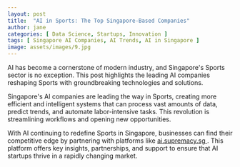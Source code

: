 ```yaml
---
layout: post
title:  "AI in Sports: The Top Singapore-Based Companies"
author: jane
categories: [ Data Science, Startups, Innovation ]
tags: [ Singapore AI Companies, AI Trends, AI in Singapore ]
image: assets/images/9.jpg
---
```


AI has become a cornerstone of modern industry, and Singapore's Sports sector is no exception. This post highlights the leading AI companies reshaping Sports with groundbreaking technologies and solutions.

Singapore's AI companies are leading the way in Sports, creating more efficient and intelligent systems that can process vast amounts of data, predict trends, and automate labor-intensive tasks. This revolution is streamlining workflows and opening new opportunities.

With AI continuing to redefine Sports in Singapore, businesses can find their competitive edge by partnering with platforms like <a href="https://ai.supremacy.sg" target="_blank"> ai.supremacy.sg </a>. This platform offers key insights, partnerships, and support to ensure that AI startups thrive in a rapidly changing market.
